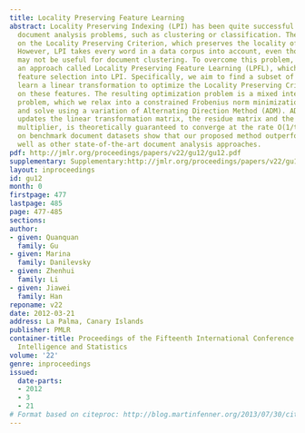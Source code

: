 ```yaml
---
title: Locality Preserving Feature Learning
abstract: Locality Preserving Indexing (LPI) has been quite successful in tackling
  document analysis problems, such as clustering or classification. The approach relies
  on the Locality Preserving Criterion, which preserves the locality of the data points.
  However, LPI takes every word in a data corpus into account, even though many words
  may not be useful for document clustering. To overcome this problem, we propose
  an approach called Locality Preserving Feature Learning (LPFL), which incorporates
  feature selection into LPI. Specifically, we aim to find a subset of features, and
  learn a linear transformation to optimize the Locality Preserving Criterion based
  on these features. The resulting optimization problem is a mixed integer programming
  problem, which we relax into a constrained Frobenius norm minimization problem,
  and solve using a variation of Alternating Direction Method (ADM). ADM, which iteratively
  updates the linear transformation matrix, the residue matrix and the Lagrangian
  multiplier, is theoretically guaranteed to converge at the rate O(1/t). Experiments
  on benchmark document datasets show that our proposed method outperforms LPI, as
  well as other state-of-the-art document analysis approaches.
pdf: http://jmlr.org/proceedings/papers/v22/gu12/gu12.pdf
supplementary: Supplementary:http://jmlr.org/proceedings/papers/v22/gu12/gu12Supple.pdf
layout: inproceedings
id: gu12
month: 0
firstpage: 477
lastpage: 485
page: 477-485
sections: 
author:
- given: Quanquan
  family: Gu
- given: Marina
  family: Danilevsky
- given: Zhenhui
  family: Li
- given: Jiawei
  family: Han
reponame: v22
date: 2012-03-21
address: La Palma, Canary Islands
publisher: PMLR
container-title: Proceedings of the Fifteenth International Conference on Artificial
  Intelligence and Statistics
volume: '22'
genre: inproceedings
issued:
  date-parts:
  - 2012
  - 3
  - 21
# Format based on citeproc: http://blog.martinfenner.org/2013/07/30/citeproc-yaml-for-bibliographies/
---
```

